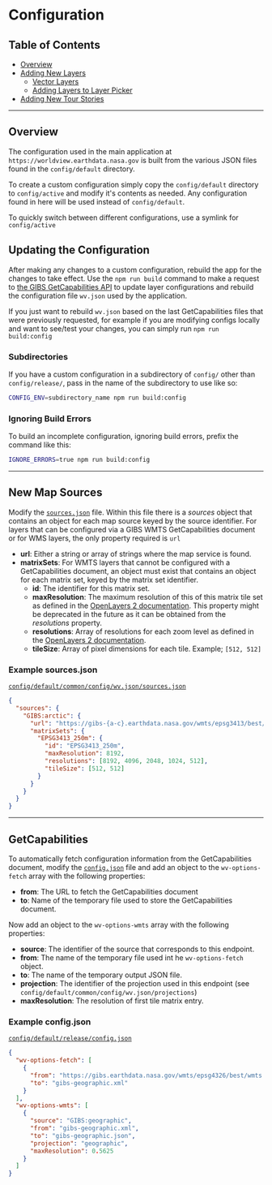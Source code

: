 # Configuration

## Table of Contents

* [Overview](configuration.md)
* [Adding New Layers](layers.md)
  * [Vector Layers](vectors.md)
  * [Adding Layers to Layer Picker](product_picker.md)
* [Adding New Tour Stories](tour_stories.md)

---

## Overview

The configuration used in the main application at `https://worldview.earthdata.nasa.gov` is built from the various JSON files found in the `config/default` directory.

To create a custom configuration simply copy the `config/default` directory to `config/active` and modify it's contents as needed. Any configuration found in here will be used instead of `config/default`.

To quickly switch between different configurations, use a symlink for `config/active`

## Updating the Configuration

After making any changes to a custom configuration, rebuild the app for the changes to take effect.
Use the `npm run build` command to make a request to [the GIBS GetCapabilities API](https://wiki.earthdata.nasa.gov/display/GIBS/GIBS+API+for+Developers) to update layer configurations and rebuild the
configuration file `wv.json` used by the application.

If you just want to rebuild `wv.json` based on the last GetCapabilities files that were previously requested,
for example if you are modifying configs locally and want to see/test your changes,
you can simply run `npm run build:config`

### Subdirectories

If you have a custom configuration in a subdirectory of `config/` other than
`config/release/`, pass in the name of the subdirectory to use like so:

```bash
CONFIG_ENV=subdirectory_name npm run build:config
```

### Ignoring Build Errors

To build an incomplete configuration, ignoring build errors, prefix the command like this:

```bash
IGNORE_ERRORS=true npm run build:config
```

---

## New Map Sources

Modify the [`sources.json`](../../config/default/common/config/wv.json/sources.json) file. Within this file there is a *sources*
object that contains an object for each map source keyed by the source identifier.
For layers that can be configured via a GIBS WMTS GetCapabilities document or
for WMS layers, the only property required is `url`

* **url**: Either a string or array of strings where the map service is found.
* **matrixSets**: For WMTS layers that cannot be configured with a GetCapabilities document, an
object must exist that contains an object for each matrix set, keyed by the matrix set identifier.
  * **id**: The identifier for this matrix set.
  * **maxResolution**: The maximum resolution of this of this matrix tile set as defined in the [OpenLayers 2 documentation](http://dev.openlayers.org/docs/files/OpenLayers/Layer-js.html#OpenLayers.Layer.maxResolution). This property might be deprecated in the future as it can be obtained from the *resolutions* property.
  * **resolutions**: Array of resolutions for each zoom level as defined in the [OpenLayers 2 documentation](http://dev.openlayers.org/docs/files/OpenLayers/Layer-js.html#OpenLayers.Layer.maxResolution).
  * **tileSize**: Array of pixel dimensions for each tile. Example; `[512, 512]`

### Example sources.json
[`config/default/common/config/wv.json/sources.json`](../../config/default/common/config/wv.json/sources.json)
```json
{
  "sources": {
    "GIBS:arctic": {
      "url": "https://gibs-{a-c}.earthdata.nasa.gov/wmts/epsg3413/best/wmts.cgi",
      "matrixSets": {
        "EPSG3413_250m": {
          "id": "EPSG3413_250m",
          "maxResolution": 8192,
          "resolutions": [8192, 4096, 2048, 1024, 512],
          "tileSize": [512, 512]
        }
      }
    }
  }
}
```

---

## GetCapabilities

To automatically fetch configuration information from the GetCapabilities
document, modify the [`config.json`](../../config/default/release/config.json) file and add an object to the
`wv-options-fetch` array with the following properties:

* **from**: The URL to fetch the GetCapabilities document
* **to**: Name of the temporary file used to store the GetCapabilities document.

Now add an object to the `wv-options-wmts` array with the following properties:

* **source**: The identifier of the source that corresponds to this endpoint.
* **from**: The name of the temporary file used int he `wv-options-fetch` object.
* **to**: The name of the temporary output JSON file.
* **projection**: The identifier of the projection used in this endpoint (see `config/default/common/config/wv.json/projections`)
* **maxResolution**: The resolution of first tile matrix entry.

### Example config.json
[`config/default/release/config.json`](../../config/default/release/config.json)

```json
{
  "wv-options-fetch": [
    {
      "from": "https://gibs.earthdata.nasa.gov/wmts/epsg4326/best/wmts.cgi?request=GetCapabilities",
      "to": "gibs-geographic.xml"
    }
  ],
  "wv-options-wmts": [
    {
      "source": "GIBS:geographic",
      "from": "gibs-geographic.xml",
      "to": "gibs-geographic.json",
      "projection": "geographic",
      "maxResolution": 0.5625
    }
  ]
}
```
